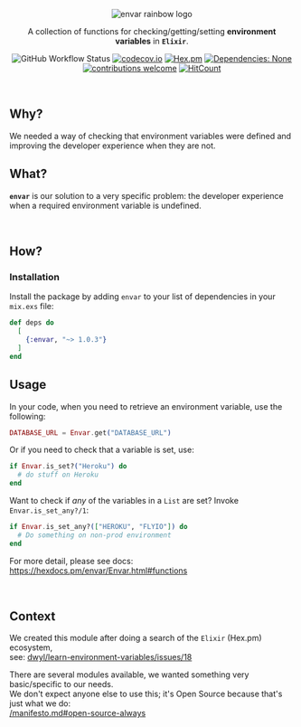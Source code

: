 
<div align="center">


<img src="https://user-images.githubusercontent.com/194400/151025711-574482bb-918d-499f-b7cd-32bf224403c8.png" 
alt="envar rainbow logo">

A collection of functions for checking/getting/setting **environment variables** in **`Elixir`**.

<!-- Better LOGO #HelpWanted -->

![GitHub Workflow Status](https://img.shields.io/github/workflow/status/dwyl/envar/Elixir%20CI?label=build&style=flat-square)
[![codecov.io](https://img.shields.io/codecov/c/github/dwyl/envar/main.svg?style=flat-square)](http://codecov.io/github/dwyl/envar?branch=main)
[![Hex.pm](https://img.shields.io/hexpm/v/envar?color=brightgreen&style=flat-square)](https://hex.pm/packages/envar)
[![Dependencies: None](https://img.shields.io/badge/dependencies-none-brightgreen.svg?style=flat-square)](https://libraries.io/hex/envar "Zero Dependencies")
[![contributions welcome](https://img.shields.io/badge/contributions-welcome-brightgreen.svg?style=flat-square)](https://github.com/dwyl/envar/issues)
[![HitCount](http://hits.dwyl.com/dwyl/envar.svg)](http://hits.dwyl.com/dwyl/envar)


</div><br />

## Why?

We needed a way of checking that environment variables were defined 
and improving the developer experience when they are not.
## What?

**`envar`** is our solution to a very specific problem:
the developer experience when a required environment variable is undefined. 


<br />


## How?

### Installation

Install the package
by adding `envar` to your list of dependencies in your `mix.exs` file:

```elixir
def deps do
  [
    {:envar, "~> 1.0.3"}
  ]
end
```

## Usage

In your code, when you need to retrieve an environment variable,
use the following:

```elixir
DATABASE_URL = Envar.get("DATABASE_URL")
```

Or if you need to check that a variable is set, use:

```elixir
if Envar.is_set?("Heroku") do
  # do stuff on Heroku
end
```

Want to check if _any_ of the variables in a `List` are set?
Invoke `Envar.is_set_any?/1`:

```elixir
if Envar.is_set_any?(["HEROKU", "FLYIO"]) do
  # Do something on non-prod environment
end
```


For more detail, please see docs: 
https://hexdocs.pm/envar/Envar.html#functions

<br />

## Context

We created this module after doing
a search of the `Elixir` (Hex.pm)
ecosystem, <br />
see:
[dwyl/learn-environment-variables/issues/18](https://github.com/dwyl/learn-environment-variables/issues/18)

There are several modules available,
we wanted something very basic/specific to our needs. <br />
We don't expect anyone else to use this;
it's Open Source 
because that's just what we do: <br />
[/manifesto.md#open-source-always](https://github.com/dwyl/start-here/blob/master/manifesto.md#open-source-always)